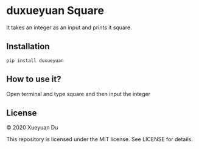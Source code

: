 # duxueyuan Square
It takes an integer as an input and prints it square.

## Installation
```pip install duxueyuan```

## How to use it?
Open terminal and type square and then input the integer

## License

© 2020 Xueyuan Du

This repository is licensed under the MIT license. See LICENSE for details.
